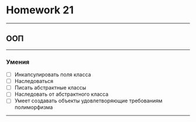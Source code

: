 # Homework 21

---

## ООП

---

### Умения

- [ ]  Инкапсулировать поля класса
- [ ]  Наследоваться
- [ ]  Писать абстрактные классы
- [ ]  Наследовать от абстрактного класса
- [ ]  Умеет создавать объекты удовлетворяющие требованиям полиморфизма

---

